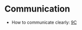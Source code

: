 # Communication

- How to communicate clearly: [9C](https://clubsolutionsmagazine.com/2019/11/the-nine-cs-of-effective-communication/)
